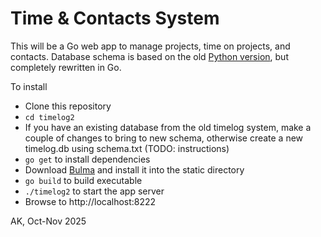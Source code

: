 # Time & Contacts System

This will be a Go web app to manage projects, time on projects, and contacts.
Database schema is based on the old 
[Python version](https://github.com/andreaskaempf/timelog), but completely
rewritten in Go.

To install
* Clone this repository
* `cd timelog2`
* If you have an existing database from the old timelog system, make a
  couple of changes to bring to new schema, otherwise create a new timelog.db
  using schema.txt (TODO: instructions)
* `go get` to install dependencies
* Download [Bulma](https://bulma.io) and install it into the static directory
* `go build` to build executable
* `./timelog2` to start the app server
* Browse to http://localhost:8222

AK, Oct-Nov 2025
